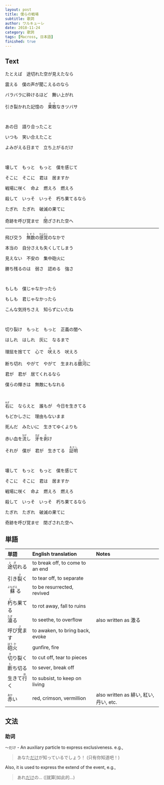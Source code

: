 ```yaml
---
layout: post
title: 僕らの戦場
subtitle: 歌詞
author: ワルキューレ
date: 2018-11-24
category: 歌詞
tags: [Macross, 日本語]
finished: true
---
```


## Text

たとえば　途切れた空が見えたなら

震える　僕の声が聞こえるのなら

バラバラに砕けるほど　舞い上がれ 

引き裂かれた記憶の　<ruby>果敢<rt>はて</rt></ruby>なきツバサ

<br>

あの日　語り合ったこと

いつも　笑い合えたこと

よみがえる日まで　立ち上がるだけ

<br>

壊して　もっと　もっと　僕を感じて

そこに　そこに　君は　居ますか

戦場に咲く　命よ　燃えろ　燃えろ

殺して　いっそ　いっそ　朽ち果てるなら

たぎれ　たぎれ　破滅の果てに

奇跡を呼び覚ませ　<ruby>閉<rt>と</rt></ruby>ざされた空へ

---

飛び交う　<ruby>無数<rt>むすう</rt></ruby>の<ruby>感覚<rt>かんかく</rt></ruby>のなかで

本当の　自分さえも失くしてしまう

見えない　不安の　集中砲火に

勝ち残るのは　弱さ　認める　強さ

<br>

もしも　僕じゃなかったら

もしも　君じゃなかったら

こんな気持ちさえ　知らずにいたね

<br>

切り裂け　もっと　もっと　正義の闇へ

はしれ　はしれ　灰に　なるまで

理屈を捨てて　心で　<ruby>吠<rt>ほ</rt></ruby>えろ　吠えろ

断ち切れ　やがて　やがて　生まれる<ruby>銀河<rt>ほし</rt></ruby>に

君が　君が　居てくれるなら

僕らの輝きは　無敵にもなれる

<br>

<ruby>右<rt>みぎ</rt></ruby>に　ならえと　誰もが　今日を生きてる

もどかしさに　理由もないまま

死んだ　みたいに　生きてゆくよりも

赤い血を<ruby>流<rt>なが</rt></ruby>し　<ruby>牙<rt>きば</rt></ruby>を<ruby>剥<rt>む</rt></ruby>け

それが　僕が　君が　生きてる　<ruby>証明<rt>あかし</rt></ruby>

<br>

壊して　もっと　もっと　僕を感じて

そこに　そこに　君は　居ますか

戦場に咲く　命よ　燃えろ　燃えろ

殺して　いっそ　いっそ　朽ち果てるなら

たぎれ　たぎれ　破滅の果てに

奇跡を呼び覚ませ　閉ざされた空へ


## 単語

単語| English translation |       Notes       
:-----------  | :------------------------------ | :------------------------------ 
<ruby>途切<rt>とぎ</rt></ruby>れる | to break off, to come to an end |
引き<ruby>裂<rt>さ</rt></ruby>く　 | to tear off, to separate        |
<ruby>蘇<rt>よもがえ</rt></ruby>る | to be resurrected, revived      |
<ruby>朽<rt>く</rt></ruby>ち果てる | to rot away, fall to ruins      |
<ruby>滾<rt>たぎ</rt></ruby>る    | to seethe, to overflow          | also written as 激る 
呼び<ruby>覚<rt>さ</rt></ruby>ます | to awaken, to bring back, evoke |
<ruby>砲<rt>ほう</rt></ruby><ruby>火<rt>か</rt></ruby>| gunfire, fire |
<ruby>切<rt>き</rt></ruby>り裂く   | to cut off, tear to pieces |
<ruby>断<rt>た</rt></ruby>ち切る   | to sever, break off        |
生きて<ruby>行<rt>ゆ</rt></ruby>く | to subsist, to keep on living   |
<ruby>赤<rt>あか</rt></ruby>い    | red, crimson, vermillion | also written as 緋い, 紅い, 丹い, etc.



## 文法

### 助词

`〜だけ` - An auxiliary particle to express exclusiveness. e.g.,

> あなた<u>だけ</u>が知っているでしょう！
>  (只有你知道吧！)

Also, it is used to express the extend of the event, e.g.,
> あれ<u>だけ</u>の...
>  ([就算]如此的…)

